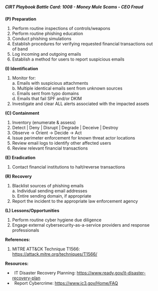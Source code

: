##### CIRT Playbook Battle Card: **1008 - Money Mule Scams - CEO Fraud**

**(P) Preparation**

1.  Perform routine inspections of controls/weapons
2.  Perform routine phishing education
3.  Conduct phishing simulations
4.  Establish procedures for verifying requested financial transactions out of band
5.  Log incoming and outgoing emails
6.  Establish a method for users to report suspicious emails

**(I) Identification**

1.  Monitor for:  
    a. Emails with suspicious attachments  
    b. Multiple identical emails sent from unknown sources  
    c. Emails sent from typo domains  
    d. Emails that fail SPF and/or DKIM
2.  Investigate and clear ALL alerts associated with the impacted assets

**(C) Containment**

1.  Inventory (enumerate & assess)
2.  Detect | Deny | Disrupt | Degrade | Deceive | Destroy
3.  Observe -> Orient -> Decide -> Act
4.  Issue perimeter enforcement for known threat actor locations
5.  Review email logs to identify other affected users
6.  Review relevant financial transactions

**(E) Eradication**

1.  Contact financial institutions to halt/reverse transactions

**(R) Recovery**

1.  Blacklist sources of phishing emails  
    a. Individual sending email addresses  
    b. Entire sending domain, if appropriate
2.  Report the incident to the appropriate law enforcement agency

**(L) Lessons/Opportunities**

1.  Perform routine cyber hygiene due diligence
2.  Engage external cybersecurity-as-a-service providers and response professionals

**References:**

1.  MITRE ATT&CK Technique T1566: https://attack.mitre.org/techniques/T1566/

**Resources:**


*    IT Disaster Recovery Planning: https://www.ready.gov/it-disaster-recovery-plan
*    Report Cybercrime: https://www.ic3.gov/Home/FAQ


  

